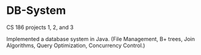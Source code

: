 # DB-System
CS 186 projects 1, 2, and 3

Implemented a database system in Java. (File Management, B+ trees, Join Algorithms, Query Optimization, Concurrency Control.)
